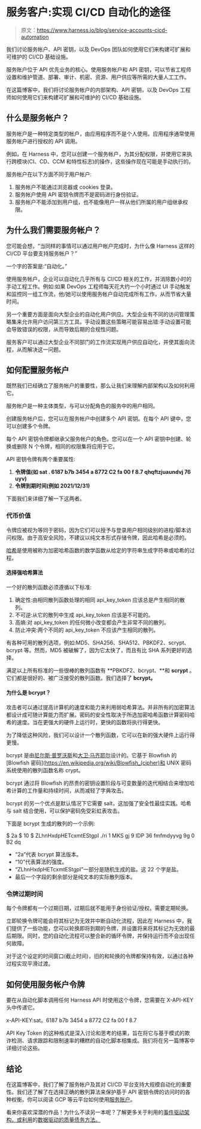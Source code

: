 # 服务客户:实现 CI/CD 自动化的途径

> 原文：<https://www.harness.io/blog/service-accounts-cicd-automation>

我们讨论服务帐户、API 密钥，以及 DevOps 团队如何使用它们来构建可扩展和可维护的 CI/CD 基础设施。

服务账户位于 API 优先业务的核心。使用服务帐户和 API 密钥，可以节省工程师设置和维护管道、部署、审计、机密、资源、用户供应等所需的大量人工工作。

在这篇博客中，我们将讨论服务帐户的内部架构、API 密钥，以及 DevOps 工程师如何使用它们来构建可扩展和可维护的 CI/CD 基础设施。

## 什么是服务帐户？

服务帐户是一种特定类型的帐户，由应用程序而不是个人使用。应用程序通常使用服务帐户进行授权的 API 调用。

例如，在 Harness 中，您可以创建一个服务帐户，为其分配权限，并使用它来执行跨模块(CI、CD、CCM 和特性标志)的操作，这些操作现在可能是手动执行的。

服务帐户在以下方面不同于用户帐户:

1.  服务帐户不能通过浏览器或 cookies 登录。
2.  服务帐户使用 API 密钥令牌而不是密码进行身份验证。
3.  服务帐户不能添加到用户组，也不能像用户一样从他们所属的用户组继承权限。

## 为什么我们需要服务帐户？

您可能会想，“当同样的事情可以通过用户帐户完成时，为什么像 Harness 这样的 CI/CD 平台要支持服务帐户？”

一个字的答案是:“自动化。”

使用服务帐户，企业可以自动化几乎所有与 CI/CD 相关的工作，并消除数小时的手动工程工作。例如:如果 DevOps 工程师每天花大约一个小时通过 UI 手动触发和监控同一组工作流，他/她可以使用服务帐户自动完成所有工作，从而节省大量时间。

另一个重要方面是面向大型企业的自动化用户供应。大型企业有不同的访问管理策略集来允许用户访问第三方工具。手动设置这些策略可能容易出错:手动设置可能会导致错误的权限，从而导致后期的合规性问题。

服务客户可以通过大型企业不同部门的工作流实现用户供应自动化，并使其面向流程，从而解决这一问题。

## 如何配置服务帐户

既然我们已经确立了服务帐户的重要性，那么让我们来理解内部架构以及如何利用它。

服务帐户是一种主体类型，与可以分配角色的服务中的用户相同。

创建服务帐户后，您可以在服务帐户中创建多个 API 密钥。在每个 API 键中，您可以创建多个令牌。

每个 API 密钥令牌都继承父服务帐户的角色。您可以在一个 API 密钥中创建、轮换或删除 N 个令牌，相同的权限集将应用于它。

API 密钥令牌有两个重要属性:

1.  **令牌值(如 sat . 6187 b7b 3454 a 8772 C2 fa 00 f 8.7 qhqftzjuaundvj 76 uyv)**
2.  **令牌到期时间(例如 2021/12/31)**

下面我们来详细了解一下这两者。

### 代币价值

令牌应被视为等同于密码，因为它们可以授予与登录用户相同级别的进程/脚本访问权限。由于高安全风险，不建议以纯文本形式存储令牌，因此哈希是必须的。

[哈希](https://www.baeldung.com/cs/hashing)是使用被称为加密哈希函数的数学函数从给定的字符串生成字符串或哈希的过程。

#### **选择强哈希算法**

一个好的散列函数必须遵循以下标准:

1.  确定性:由相同散列函数处理的相同 api_key_token 应该总是产生相同的散列。
2.  不可逆:从它的散列中生成 api_key_token 应该是不可能的。
3.  高熵:对 api_key_token 的任何微小改变都会产生非常不同的散列。
4.  防止冲突:两个不同的 api_key_token 不应该产生相同的散列。

有各种可用的散列选项，例如:MD5、SHA256、SHA512、PBKDF2、scrypt、bcrypt 等。然而，MD5 被破解了，因为它太快了，而且有比 SHA 系列更好的选择。

满足以上所有标准的一些很棒的散列函数有 **PBKDF2、bcrypt、**和 **scrypt** 。它们都是很好的、被广泛接受的散列函数。我们选择了 **bcrypt。**

#### **为什么是 bcrypt？**

攻击者可以通过提高计算机的速度和能力来利用弱哈希算法。并非所有的加密算法都设计成可随计算能力而扩展。密码的安全性取决于所选加密哈希函数计算密码哈希的速度。当在更强大的硬件上运行时，更快的函数将执行得更快。

为了降低这种风险，我们可以设计一个散列函数，它可以在新的强大硬件上运行得更慢。

bcrypt 是由[尼尔斯·普罗沃斯](https://twitter.com/NielsProvos)和[大卫·马齐耶尔](https://twitter.com/dmazieres)设计的。它基于 Blowfish 的 [Blowfish 密码](https://en.wikipedia.org/wiki/Blowfish_(cipher)和 UNIX 密码系统使用的散列函数名称 crypt。

bcrypt 通过将 Blowfish 的昂贵的密钥设置阶段与可变数量的迭代相结合来增加哈希计算的工作量和持续时间，从而减轻了字典攻击。

bcrypt 的另一个优点是默认情况下它需要 salt，这加强了安全性最佳实践。哈希与 salt 结合使用，可以保护密码免受彩虹表攻击。

下面是 bcrypt 生成的散列的一个示例:

$ 2a $ 10 $ ZLhnHxdpHETcxmtEStgpI ./ri 1 MKS gj 9 IDP 36 fmfmdyyvg 9g 0 B2 dq

*   “2a”代表 bcrypt 算法版本。
*   “10”代表算法的强度。
*   “ZLhnHxdpHETcxmtEStgpI”一部分是随机生成的盐。这 22 个字是盐。
*   最后一个字段的剩余部分是纯文本的实际散列版本。

### 令牌过期时间

每个令牌都有一个过期日期，过期后就不能用于身份验证/授权。需要定期轮换。

立即轮换令牌可能会将其标记为无效并中断自动化流程，因此在 Harness 中，我们提供了一些功能，您可以轮换即将到期的令牌，并设置将来将其标记为无效的最后期限。同时，您的自动化流程可以整合新的循环令牌，并保持运行而不会出现任何故障。

对于这个设定的时间窗口(截止时间)，旧的和轮换的令牌都保持有效，以通过各种过程实现平滑过渡。

## 如何使用服务帐户令牌

要在从自动化脚本调用任何 Harness API 时使用这个令牌，您需要在 X-API-KEY 头中传递它。

x-API-KEY:sat。6187 b7b 3454 a 8772 C2 fa 00 f 8.7

API Key Token 的这种格式是深入讨论和思考的结果，旨在将它与基于模式的欺诈检测、请求跟踪和限制速率的糟糕的自动化脚本相集成。我们将在另一篇博客中详细讨论这些。

## 结论

在这篇博客中，我们了解了服务帐户及其对 CI/CD 平台支持大规模自动化的重要性。我们还了解了在选择正确的散列算法来保护基于 API 密钥令牌的访问时的各种权衡。你可以阅读 GCP 等云平台如何使用[服务账户](https://cloud.google.com/iam/docs/service-accounts)。

看来你喜欢深潜的作品！为什么不读另一本呢？了解更多关于利用的[事件驱动架构，或利用](https://harness.io/blog/event-driven-architecture-redis-streams/)的[数据驱动的质量债务方法。](https://harness.io/blog/bugs-data-driven-quality/)